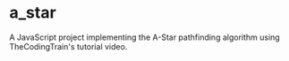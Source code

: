 # a_star
A JavaScript project implementing the A-Star pathfinding algorithm using TheCodingTrain's tutorial video.
